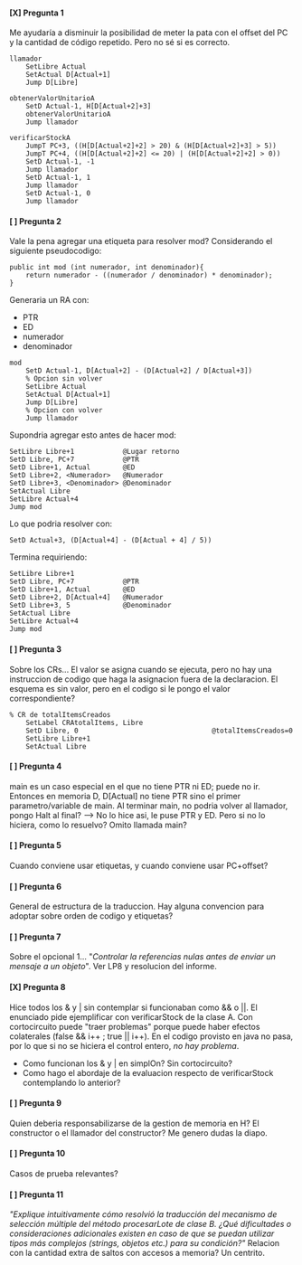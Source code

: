 #### [X] Pregunta 1
Me ayudaría a disminuir la posibilidad de meter la pata con el offset del PC y la cantidad de código repetido. Pero no sé si es correcto.

```simplon
llamador 
    SetLibre Actual
    SetActual D[Actual+1]   
    Jump D[Libre]

obtenerValorUnitarioA  
    SetD Actual-1, H[D[Actual+2]+3]    
    obtenerValorUnitarioA
    Jump llamador

verificarStockA 
    JumpT PC+3, ((H[D[Actual+2]+2] > 20) & (H[D[Actual+2]+3] > 5))
    JumpT PC+4, ((H[D[Actual+2]+2] <= 20) | (H[D[Actual+2]+2] > 0))
    SetD Actual-1, -1  
    Jump llamador
    SetD Actual-1, 1    
    Jump llamador
    SetD Actual-1, 0    
    Jump llamador
```

#### [ ] Pregunta 2
Vale la pena agregar una etiqueta para resolver mod?
Considerando el siguiente pseudocodigo:
```
public int mod (int numerador, int denominador){
    return numerador - ((numerador / denominador) * denominador);
}
```
Generaria un RA con:
- PTR
- ED
- numerador
- denominador

``` simplon
mod
    SetD Actual-1, D[Actual+2] - (D[Actual+2] / D[Actual+3])
    % Opcion sin volver
    SetLibre Actual
    SetActual D[Actual+1]   
    Jump D[Libre]
    % Opcion con volver
    Jump llamador
``` 

Supondria agregar esto antes de hacer mod:
```simplon
SetLibre Libre+1            @Lugar retorno
SetD Libre, PC+7            @PTR
SetD Libre+1, Actual        @ED
SetD Libre+2, <Numerador>   @Numerador
SetD Libre+3, <Denominador> @Denominador
SetActual Libre
SetLibre Actual+4      
Jump mod
```

Lo que podria resolver con:
``` simplon
SetD Actual+3, (D[Actual+4] - (D[Actual + 4] / 5))
```

Termina requiriendo:
``` simplon
SetLibre Libre+1 
SetD Libre, PC+7            @PTR
SetD Libre+1, Actual        @ED
SetD Libre+2, D[Actual+4]   @Numerador
SetD Libre+3, 5             @Denominador
SetActual Libre
SetLibre Actual+4
Jump mod
```

#### [ ] Pregunta 3
Sobre los CRs... El valor se asigna cuando se ejecuta, pero no hay una instruccion de codigo que haga la asignacion fuera de la declaracion. 
El esquema es sin valor, pero en el codigo si le pongo el valor correspondiente?
```simplon
% CR de totalItemsCreados
    SetLabel CRAtotalItems, Libre
    SetD Libre, 0                                 @totalItemsCreados=0
    SetLibre Libre+1
    SetActual Libre
```

#### [ ] Pregunta 4
main es un caso especial en el que no tiene PTR ni ED; puede no ir. Entonces en memoria D, D[Actual] no tiene PTR sino el primer parametro/variable de main. Al terminar main, no podria volver al llamador, pongo Halt al final?
--> No lo hice asi, le puse PTR y ED. Pero si no lo hiciera, como lo resuelvo? Omito llamada main?

#### [ ] Pregunta 5
Cuando conviene usar etiquetas, y cuando conviene usar PC+offset?

#### [ ] Pregunta 6
General de estructura de la traduccion. Hay alguna convencion para adoptar sobre orden de codigo y etiquetas?

#### [ ] Pregunta 7
Sobre el opcional 1... "_Controlar la referencias nulas antes de enviar un mensaje a un objeto_".
Ver LP8 y resolucion del informe.

#### [X] Pregunta 8
Hice todos los & y | sin contemplar si funcionaban como && o ||. El enunciado pide ejemplificar con verificarStock de la clase A.
Con cortocircuito puede "traer problemas" porque puede haber efectos colaterales (false && i++ ; true || i++). En el codigo provisto en java no pasa, por lo que si no se hiciera el control entero, _no hay problema_.
- Como funcionan los & y | en simplOn? Sin cortocircuito?
- Como hago el abordaje de la evaluacion respecto de verificarStock contemplando lo anterior?

#### [ ] Pregunta 9
Quien deberia responsabilizarse de la gestion de memoria en H? El constructor o el llamador del constructor? Me genero dudas la diapo.

#### [ ] Pregunta 10
Casos de prueba relevantes?

#### [ ] Pregunta 11
_"Explique intuitivamente cómo resolvió la traducción del mecanismo de selección múltiple del método procesarLote de clase B. *¿Qué dificultades o consideraciones adicionales existen en caso de que se puedan utilizar tipos más complejos (strings, objetos etc.) para su condición?*"_ 
Relacion con la cantidad extra de saltos con accesos a memoria? Un centrito.